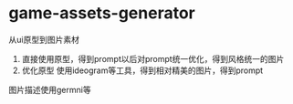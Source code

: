 # game-assets-generator


从ui原型到图片素材
1. 直接使用原型，得到prompt以后对prompt统一优化，得到风格统一的图片
2. 优化原型 使用ideogram等工具，得到相对精美的图片，得到prompt

图片描述使用germni等
